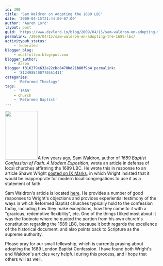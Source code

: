 ```yaml
---
id: 390
title: 'Sam Waldron on Adopting the 1689 LBC'
date: '2009-04-15T21:44:00-07:00'
author: 'Aaron Lord'
layout: post
guid: 'https://www.devlord.io/blog/2009/04/15/sam-waldron-on-adopting-the-1689-lbc/'
permalink: /2009/04/15/sam-waldron-on-adopting-the-1689-lbc/
activitypub_status:
    - federated
blogger_blog:
    - mustfollow.blogspot.com
blogger_author:
    - Aaron
blogger_f316279e632a22cbc8478bd21b80f9b4_permalink:
    - '8124985400770561411'
categories:
    - 'Reformed Theology'
tags:
    - '1689'
    - church
    - 'Reformed Baptist'
---
```


<a href="http://www.amazon.com/gp/product/085234340X?ie=UTF8&amp;tag=lbmusic&amp;linkCode=as2&amp;camp=1789&amp;creative=390957&amp;creativeASIN=085234340X"><img class="alignleft" style="border-color:initial;border-style:initial;border-width:0;" src="http://4.bp.blogspot.com/_OZWxOfjIgdA/SeZVtztEvVI/AAAAAAAAGP4/tlIdeBJjqfs/s400/41qiLI0t-iL._SL160_.jpg" alt="" width="107" height="160" border="0" /></a><img src="http://www.assoc-amazon.com/e/ir?t=lbmusic&amp;l=as2&amp;o=1&amp;a=085234340X" alt="" width="1" height="1" border="0" />A few years ago, Sam Waldron, author of <span class="Apple-style-span" style="font-style:italic;">1689 Baptist Confession of Faith: A Modern Exposition</span>, wrote an article in defense of local churches affirming the 1689 LBC. He wrote this in response to an article Shawn Wright <a href="http://www.9marks.org/CC/article/0,,PTID314526_CHID775990_CIID1989844,00.html">posted on IX Marks</a>, in which Wright insisted that it would be inapproprate for modern local congregations to use it as a statement of faith.

Sam Waldron's article is located <a href="http://www.founders.org/journal/fj61/article3.html">here</a>. He provides a number of good responses to Wright's objections and provides experiential testimony of the ways in which Reformed Baptist churches typically hold to the confession today, including how they make exceptions, how they come to it with a "gracious, redemptive flexibility", etc. One of the things I liked most about it was the footnote where he quoted the portion from his own church's constitution regarding the 1689 LBC, because it both regards the excellence of the historical document, and also points back to Scripture as the supreme authority.

Please pray for our small fellowship, which is currently praying about adopting the 1689 London Baptist Confession. I have found both Wright's and Waldron's articles very helpful during this process, and I hope that others will as well.